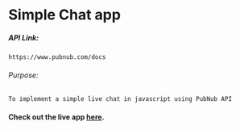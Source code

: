 # Simple Chat app

##### API Link:
    https://www.pubnub.com/docs

###### Purpose:
    To implement a simple live chat in javascript using PubNub API

#### Check out the live app [here](https://priyanka23-brs.github.io/Chat-API/).
